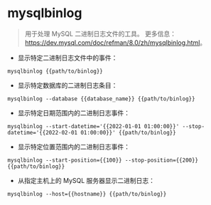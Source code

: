# mysqlbinlog

> 用于处理 MySQL 二进制日志文件的工具。
> 更多信息：<https://dev.mysql.com/doc/refman/8.0/zh/mysqlbinlog.html>。

- 显示特定二进制日志文件中的事件：

`mysqlbinlog {{path/to/binlog}}`

- 显示特定数据库的二进制日志条目：

`mysqlbinlog --database {{database_name}} {{path/to/binlog}}`

- 显示特定日期范围内的二进制日志事件：

`mysqlbinlog --start-datetime='{{2022-01-01 01:00:00}}' --stop-datetime='{{2022-02-01 01:00:00}}' {{path/to/binlog}}`

- 显示特定位置范围内的二进制日志事件：

`mysqlbinlog --start-position={{100}} --stop-position={{200}} {{path/to/binlog}}`

- 从指定主机上的 MySQL 服务器显示二进制日志：

`mysqlbinlog --host={{hostname}} {{path/to/binlog}}`